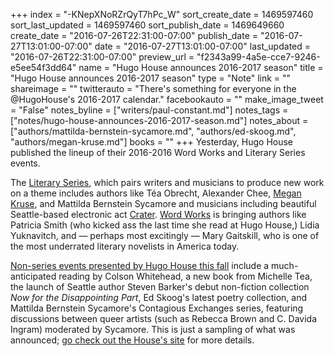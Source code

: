 +++
index = "-KNepXNoRZrQyT7hPc_W"
sort_create_date = 1469597460
sort_last_updated = 1469597460
sort_publish_date = 1469649660
create_date = "2016-07-26T22:31:00-07:00"
publish_date = "2016-07-27T13:01:00-07:00"
date = "2016-07-27T13:01:00-07:00"
last_updated = "2016-07-26T22:31:00-07:00"
preview_url = "f2343a99-4a5e-cce7-9246-e5ee54f3dd64"
name = "Hugo House announces 2016-2017 season"
title = "Hugo House announces 2016-2017 season"
type = "Note"
link = ""
shareimage = ""
twitterauto = "There's something for everyone in the @HugoHouse's 2016-2017 calendar."
facebookauto = ""
make_image_tweet = "False"
notes_byline = ["writers/paul-constant.md"]
notes_tags = ["notes/hugo-house-announces-2016-2017-season.md"]
notes_about = ["authors/mattilda-bernstein-sycamore.md", "authors/ed-skoog.md", "authors/megan-kruse.md"]
books = ""
+++
Yesterday, Hugo House published the lineup of their 2016-2016 Word Works and Literary Series events. 

The [Literary Series](https://hugohouse.org/upcoming-events/hugo-literary-series/), which pairs writers and musicians to produce new work on a theme includes authors like Téa Obrecht, Alexander Chee, [Megan Kruse](http://www.seattlereviewofbooks.com/reviews/tolstoys-unhappy-family-moves-to-the-northwest/), and Mattilda Bernstein Sycamore and musicians including beautiful Seattle-based electronic act [Crater](https://soundcloud.com/crater). [Word Works](https://hugohouse.org/upcoming-events/word-works/) is bringing authors like Patricia Smith (who kicked ass the last time she read at Hugo House,) Lidia Yuknavitch, and — perhaps most excitingly — Mary Gaitskill, who is one of the most underrated literary novelists in America today. 

[Non-series events presented by Hugo House this fall](https://hugohouse.org/upcoming-events/listing/) include a much-anticipated reading by Colson Whitehead, a new book from Michelle Tea, the launch of Seattle author Steven Barker's debut non-fiction collection *Now for the Disappointing Part*, Ed Skoog's latest poetry collection, and Mattilda Bernstein Sycamore's Contagious Exchanges series, featuring discussions between queer artists (such as Rebecca Brown and C. Davida Ingram) moderated by Sycamore. This is just a sampling of what was announced; [go check out the House's site](https://hugohouse.org/upcoming-events/listing/) for more details.